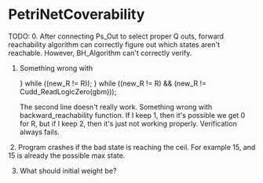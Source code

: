 # PetriNetCoverability

TODO: 
  0. After connecting Ps_Out to select proper Q outs, forward reachability algorithm can correctly figure out which states aren't reachable. However, BH_Algorithm can't correctly verify.

  1. Something wrong with 
 
      } while ((new_R != R)); 
      } while ((new_R != R) && (new_R != Cudd_ReadLogicZero(gbm)));
   
      The second line doesn't really work. Something wrong with backward_reachability function. If I keep 1, then it's possible we get 0 for R, but if I keep 2, then it's just not working properly. Verification always fails.
   
   
  2. Program crashes if the bad state is reaching the ceil. For example 15, and 15 is already the possible max state.
  
  
  3. What should initial weight be?

